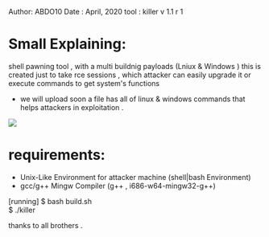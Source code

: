 Author: ABDO10
Date : April, 2020
tool : killer v 1.1 r 1
# Small Explaining:
shell pawning tool , with a multi buildnig payloads (Lniux & Windows ) 
this is created just to take rce sessions , which attacker can easily upgrade it or execute commands to get system's functions 
* we will upload soon a file has all of linux & windows commands that helps attackers in exploitation .
<img src="https://i.imgur.com/lP3fQaq.png">
 
# requirements:
* Unix-Like Environment for attacker machine (shell|bash Environment)
* gcc/g++ Mingw Compiler (g++ , i686-w64-mingw32-g++)

[running]
$ bash build.sh 
<br>
$ ./killer

thanks to all brothers .



